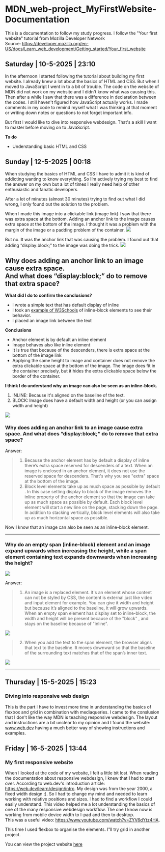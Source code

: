 # MDN_web-project_MyFirstWebsite-Documentation
This is a documentation to follow my study progress.
I follow the "Your first website" tutorial from Mozilla Developer Network <br>
Source: https://developer.mozilla.org/en-US/docs/Learn_web_development/Getting_started/Your_first_website

## Saturday | 10-5-2025 | 23:10
In the afternoon I started following the tutorial about building my first website. I already knew a lot about the basics of HTML and CSS. But when I moved to JavaScript I went in to a bit of trouble. The code on the website of MDN did not work on my website and I didn't know what was causing this. Then after a while I saw that there was a difference in declaration between the codes. I still haven't figured how JavaScript actually works. I made comments in my code to remind myself what I was thinking at that moment or writing down notes or questions to not forget important info.

But first I would like to dive into responsive webdesign. That's a skill I want to master before moving on to JavaScript.

**To do**
- Understanding basic HTML and CSS

## Sunday | 12-5-2025 | 00:18
When studying the basics of HTML and CSS I have to admit it is kind of addicting wanting to know everything. So I’m actively trying my best to find the answer on my own but a lot of times I really need help of other enthusiastic and fanatic developers.

After a lot of minutes (almost 30 minutes) trying to find out what I did wrong, I only found out the solution to the problem.

When I made this image into a clickable link (image link) I saw that there was extra space at the bottom. Adding an anchor link to the image causes extra space at the bottom of the image. I thought it was a problem with the margin of the image or a padding problem of the container.
<img src="https://global.discourse-cdn.com/freecodecamp/original/4X/a/b/8/ab8909c0ee9b48613f5ea831dca3b5aca0cbbb87.jpeg">

But no. It was the anchor link that was causing the problem. I found out that adding “display:block;” to the image was doing the trick.
<img src="https://global.discourse-cdn.com/freecodecamp/original/4X/c/0/a/c0aa938aa46acf85037ed17d87121811faec5125.jpeg">
## Why does adding an anchor link to an image cause extra space.<br> And what does “display:block;” do to remove that extra space?

**What did I do to confirm the conclusions?**

* I wrote a simple text that has default display of inline
* I took an <a href="https://www.w3schools.com/css/tryit.asp?filename=trycss_inline-block_span1">example of W3Schools</a> of inline-block elements to see their behavior. 
* I placed an image link between the text

**Conclusions**
* Anchor element is by default an inline element
* Image behaves also like inline element
* It is true that because of the descenders, there is extra space at the bottom of the image link
* Applying the same height to image and container does not remove the extra clickable space at the bottom of the image. The image does fit in the container precisely, but it hides the extra clickable space below the border of the container.

 **I think I do understand why an image can also be seen as an inline-block.**

1. INLINE: Because it's aligned on the baseline of the text.
2. BLOCK: Image does have a default width and height (or you can assign width and height)

<img src="https://global.discourse-cdn.com/freecodecamp/original/4X/a/2/3/a232efedc621bb9c0315c105e947c1814ceadb92.png">

### Why does adding an anchor link to an image cause extra space. And what does “display:block;” do to remove that extra space?
Answer: 
>1. Because the anchor element has by default a display of inline there’s extra space reserved for descenders of a text. When an image is enclosed in an anchor element, it does not use the reserved space for descenders. That's why you see "extra" space at the bottom of the image.
>2. Block level elements take up as much space as possible by default . In this case setting display to block of the image removes the inline property of the anchor element so that the image can take up as much space as possible by default. Each block level element will start a new line on the page, stacking down the page. In addition to stacking vertically, block level elements will also take up as much horizontal space as possible.

Now I know that an image can also be seen as an inline-block element.
<hr>

### Why do an empty span (inline-block) element and an image expand upwards when increasing the height, while a span element containing text expands downwards when increasing the height?

  <img src="https://global.discourse-cdn.com/freecodecamp/original/4X/1/7/c/17c7c71ebcab4294c98baaf7941c1ace8e07864f.png">
  
Answer:
>1. An image is a replaced element. It's an element whose content can not be styled by CSS, the content is external just like video and input element for example. You can give it width and height but because it’s aligned to the baseline, it will grow upwards. When an empty span element has display set to inline-block, the width and height will be present because of the "block" , and stays on the baseline because of "inline".
<img src="https://global.discourse-cdn.com/freecodecamp/original/4X/0/d/f/0dfb5343958463b85a9c0d1cb33a6b147f9dabf0.png">

>2. When you add the text to the span element, the browser aligns that text to the baseline. It moves downward so that the baseline of the surrounding text matches that of the span’s inner text.
<img src="https://global.discourse-cdn.com/freecodecamp/original/4X/d/b/8/db80f4c8dc1a2cac84542e186c6397a9800fbb3f.png">

<hr>

## Thursday | 15-5-2025 | 15:23
### Diving into responsive web design
This is the part I have to invest more time in understanding the basics of flexbox and grid in combination with mediaqueries. I came to the conslusion that I don't like the way MDN is teaching responsive webdesign. The layout and instructions are a bit unclear to my opinion and I found the website: <a href="https://web.dev/learn/design/welcome" alt="Link to webpage">www.web.dev</a> having a much better way of showing instructions and examples.

## Friday | 16-5-2025 | 13:44
### My first responsive website
When I looked at the code of my website, I felt a little bit lost. When reading the documentation about responsive webdesign, I knew that I had to start over. According to web.dev's introduction article: https://web.dev/learn/design/intro. My design was from the year 2000, a fixed width design :). So I had to change my mind and needed to learn working with relative positions and sizes. I had to find a workflow I could easily understand. This video helped me a lot understanding the basics of one of the many responsive webdesign workflow. The one I know now is working from mobile device width to I-pad and then to desktop. <br>This was a useful video: https://www.youtube.com/watch?v=ZYV6dYtz4HA.

This time I used flexbox to organise the elements. I"ll try grid in another project.

You can view the project website <a href="https://codepen.io/collection/YwPReM">here</a>









